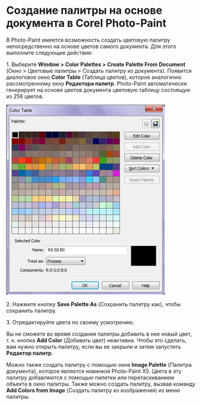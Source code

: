 # Создание палитры на основе документа в Corel Photo-Paint

В Photo-Paint имеется возможность создать цветовую палитру непосредственно на основе цветов самого документа. Для этого выполните следующие действия:

1\. Выберите **Window > Color Palettes > Create Palette From Document** (Окно > Цветовые палитры > Создать палитру из документа). Появится диалоговое окно **Color Table** (Таблица цветов), которое аналогично рассмотренному окну **Редактора палитр**. Photo-Paint автоматически генерирует на основе цветов документа цветовую таблицу состоящую из 256 цветов.

![Создание палитры на основе документа в Corel Photo-Paint](./f24c36da-5c39-4afa-a4fc-ade33e40b191.jpg)

2\. Нажмите кнопку **Save Palette As** (Сохранить палитру как), чтобы сохранить палитру.

3\. Отредактируйте цвета по своему усмотрению.

Вы не сможете во время создания палитры добавить в нее новый цвет, т. к. кнопка **Add Color** (Добавить цвет) неактивна. Чтобы это сделать, вам нужно открыть палитру, если вы ее закрыли и затем запустить **Редактор палитр**.

Можно также создать палитру с помощью окна **Image Palette** (Палитра документа), которое является новинкой Photo-Paint Х5\. Цвета в эту палитру добавляются с помощью пипетки или перетаскиванием объекта в окно палитры. Также можно создать палитру, вызвав команду **Add Colors from Image** (Создать палитру из изображения) из меню палитры.